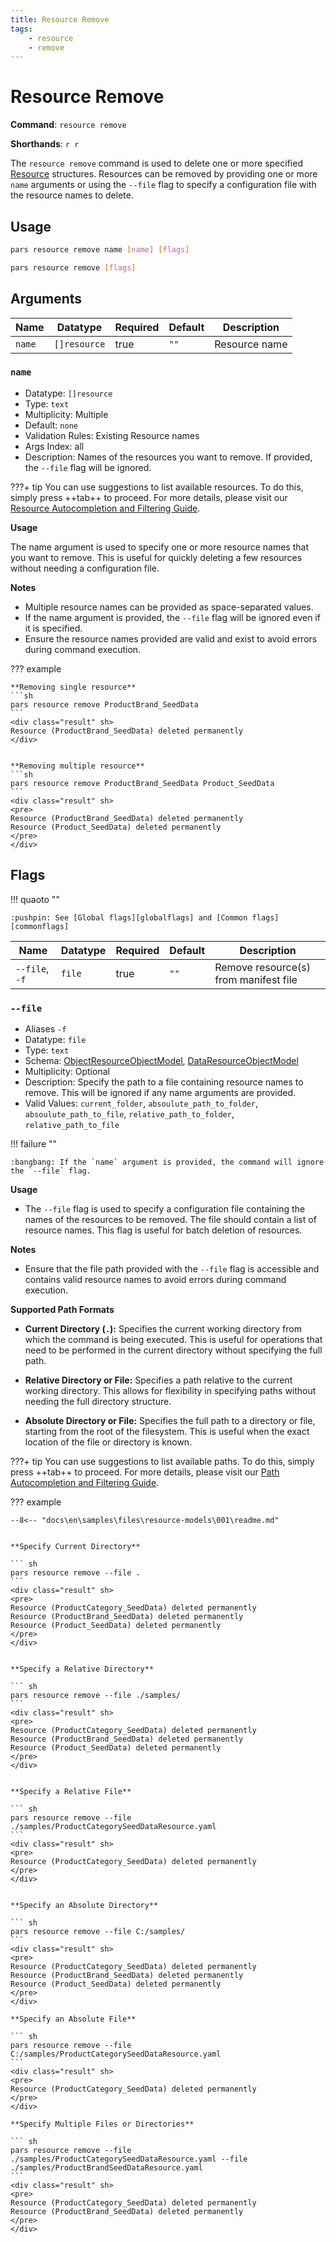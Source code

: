 ```yaml
---
title: Resource Remove
tags:
    - resource
    - remove
---
```


# Resource Remove

**Command**: `resource remove`

**Shorthands**: `r r`

The `resource remove` command is used to delete one or more specified [Resource][resource_concept] structures. Resources can be removed by providing one or more `name` arguments or using the `--file` flag to specify a configuration file with the resource names to delete. 




## Usage
``` {.sh linenums="0" .no-copy}
pars resource remove name [name] [flags]
```

``` {.sh linenums="0" .no-copy}
pars resource remove [flags]
```


    

## Arguments

| Name    | Datatype    | Required | Default | Description |
|---------|-------------|-----------|----------------|-------------|
| `name`  | `[]resource`   | true      | `""`           | Resource name |





### `name`
* Datatype: `[]resource`
* Type: `text`
* Multiplicity: Multiple
* Default: `none`
* Validation Rules: Existing Resource names
* Args Index: all
* Description: Names of the resources you want to remove. If provided, the `--file` flag will be ignored.


???+ tip
    You can use suggestions to list available resources. To do this, simply press ++tab++ to proceed. For more details, please visit our [Resource Autocompletion and Filtering Guide](../../advanced-usage/autocompletion-and-filtering/resources.md).


**Usage**

The name argument is used to specify one or more resource names that you want to remove. This is useful for quickly deleting a few resources without needing a configuration file.

**Notes**

* Multiple resource names can be provided as space-separated values.
* If the name argument is provided, the `--file` flag will be ignored even if it is specified.
* Ensure the resource names provided are valid and exist to avoid errors during command execution.



??? example


    **Removing single resource**
    ```sh
    pars resource remove ProductBrand_SeedData
    ```
    <div class="result" sh>
    Resource (ProductBrand_SeedData) deleted permanently
    </div>
    

    **Removing multiple resource**
    ```sh
    pars resource remove ProductBrand_SeedData Product_SeedData
    ```
    <div class="result" sh>
    <pre>
    Resource (ProductBrand_SeedData) deleted permanently
    Resource (Product_SeedData) deleted permanently
    </pre>
    </div>

## Flags


!!! quaoto ""

    :pushpin: See [Global flags][globalflags] and [Common flags][commonflags]


| Name          | Datatype    | Required  | Default             | Description |
|---------------|-------------|-----------|---------------------|-------------|
| `--file`, `-f`   | `file`    | true      | `""`    | Remove resource(s) from manifest file |


### `--file`
* Aliases `-f`
* Datatype: `file`
* Type: `text`
* Schema: [ObjectResourceObjectModel], [DataResourceObjectModel]
* Multiplicity: Optional
* Description: Specify the path to a file containing resource names to remove. This will be ignored if any name arguments are provided.
* Valid Values: `current_folder`, `absoulute_path_to_folder`, `absoulute_path_to_file`, `relative_path_to_folder`, `relative_path_to_file`





!!! failure ""

    :bangbang: If the `name` argument is provided, the command will ignore the `--file` flag.



**Usage**

* The `--file` flag is used to specify a configuration file containing the names of the resources to be removed. The file should contain a list of resource names. This flag is useful for batch deletion of resources.

**Notes**

* Ensure that the file path provided with the `--file` flag is accessible and contains valid resource names to avoid errors during command execution.



**Supported Path Formats**

* **Current Directory (`.`):**
Specifies the current working directory from which the command is being executed. This is useful for operations that need to be performed in the current directory without specifying the full path.

* **Relative Directory or File:**
Specifies a path relative to the current working directory. This allows for flexibility in specifying paths without needing the full directory structure.

* **Absolute Directory or File:**
Specifies the full path to a directory or file, starting from the root of the filesystem. This is useful when the exact location of the file or directory is known.



???+ tip
    You can use suggestions to list available paths. To do this, simply press ++tab++ to proceed. For more details, please visit our [Path Autocompletion and Filtering Guide](../../advanced-usage/autocompletion-and-filtering/paths.md).



??? example

    --8<-- "docs\en\samples\files\resource-models\001\readme.md"
    

    **Specify Current Directory**

    ``` sh
    pars resource remove --file .
    ```
    <div class="result" sh>
    <pre>
    Resource (ProductCategory_SeedData) deleted permanently
    Resource (ProductBrand_SeedData) deleted permanently
    Resource (Product_SeedData) deleted permanently
    </pre>
    </div>


    **Specify a Relative Directory**

    ``` sh
    pars resource remove --file ./samples/
    ```
    <div class="result" sh>
    <pre>
    Resource (ProductCategory_SeedData) deleted permanently
    Resource (ProductBrand_SeedData) deleted permanently
    Resource (Product_SeedData) deleted permanently
    </pre>
    </div>


    **Specify a Relative File**

    ``` sh
    pars resource remove --file ./samples/ProductCategorySeedDataResource.yaml
    ```
    <div class="result" sh>
    <pre>
    Resource (ProductCategory_SeedData) deleted permanently
    </pre>
    </div>


    **Specify an Absolute Directory**
    
    ``` sh
    pars resource remove --file C:/samples/
    ```
    <div class="result" sh>
    <pre>
    Resource (ProductCategory_SeedData) deleted permanently
    Resource (ProductBrand_SeedData) deleted permanently
    Resource (Product_SeedData) deleted permanently
    </pre>
    </div>

    **Specify an Absolute File**

    ``` sh
    pars resource remove --file C:/samples/ProductCategorySeedDataResource.yaml
    ```
    <div class="result" sh>
    <pre>
    Resource (ProductCategory_SeedData) deleted permanently
    </pre>
    </div>

    **Specify Multiple Files or Directories**

    ``` sh
    pars resource remove --file ./samples/ProductCategorySeedDataResource.yaml --file ./samples/ProductBrandSeedDataResource.yaml
    ```
    <div class="result" sh>
    <pre>
    Resource (ProductCategory_SeedData) deleted permanently
    Resource (ProductBrand_SeedData) deleted permanently
    </pre>
    </div>
    



<!-- Additional links -->
[resource_concept]: ../../../getting-started/concept/resource.md
[ObjectResourceObjectModel]: ../../schemas/object/resource/object-resource-object-model.md
[DataResourceObjectModel]: ../../schemas/object/resource/data-resource-object-model.md
[globalflags]: ../index.md#global-flags
[commonflags]: ../index.md#common-flags